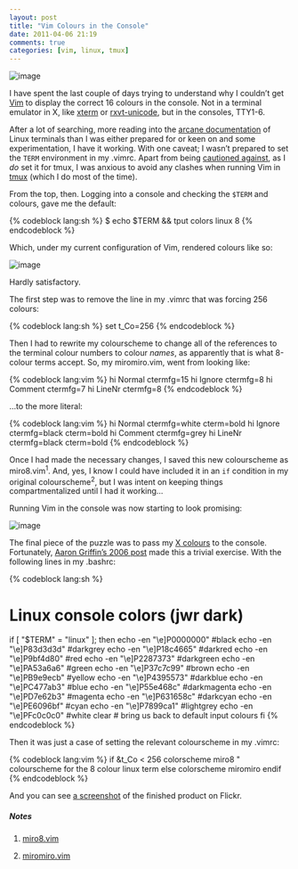 ```yaml
---
layout: post
title: "Vim Colours in the Console"
date: 2011-04-06 21:19
comments: true
categories: [vim, linux, tmux]
---
```

![image](http://dl.dropbox.com/u/261312/Blog-images/vim-colours1.png)

I have spent the last couple of days trying to understand why I couldn’t
get [Vim](http://www.vim.org/ "Vim: the _only_ editor") to display the
correct 16 colours in the console. Not in a terminal emulator in X, like
[xterm](http://invisible-island.net/xterm/xterm.html "XTerm homepage")
or
[rxvt-unicode](http://software.schmorp.de/pkg/rxvt-unicode.html "Homepage for urxvt"),
but in the consoles, TTY1-6.

After a lot of searching, more reading into the 
[arcane documentation](http://tldp.org/HOWTO/Text-Terminal-HOWTO-16.html "The Linux terminal...")
of Linux terminals than I was either prepared for or keen on and some
experimentation, I have it working. With one caveat; I wasn’t prepared
to set the `TERM` environment in my <span class="file">.vimrc</span>. Apart from being 
[cautioned against](http://tldp.org/HOWTO/Text-Terminal-HOWTO-10.html#ss10.5 "Console documentation"),
as I *do* set it for tmux, I was anxious to avoid any clashes when
running Vim in [tmux](http://tmux.sourceforge.net/ "tmux homepage")
(which I do most of the time).

From the top, then. Logging into a console and checking the `$TERM` and
colours, gave me the default:

{% codeblock lang:sh %}
$ echo $TERM && tput colors
linux
8
{% endcodeblock %}

Which, under my current configuration of Vim, rendered colours like so:

![image](http://dl.dropbox.com/u/261312/Blog-images/vim-colours2.png)

Hardly satisfactory.

The first step was to remove the line in my <span class="file">.vimrc</span> that was forcing 256
colours:

{% codeblock lang:sh %}
set t_Co=256
{% endcodeblock %}

Then I had to rewrite my colourscheme to change all of the references to
the terminal colour numbers to colour *names*, as apparently that is
what 8-colour terms accept. So, my <span class="file">miromiro.vim</span>, went from looking like:

{% codeblock lang:vim %}
hi Normal          ctermfg=15
hi Ignore          ctermfg=8
hi Comment         ctermfg=7 
hi LineNr          ctermfg=8
{% endcodeblock %}

…to the more literal:

{% codeblock lang:vim %}
hi Normal         ctermfg=white    cterm=bold
hi Ignore         ctermfg=black    cterm=bold
hi Comment        ctermfg=grey 
hi LineNr         ctermfg=black    cterm=bold
{% endcodeblock %}

Once I had made the necessary changes, I saved this new colourscheme as
<span class="file">miro8.vim</span><sup>1</sup>. And, yes, I know I could 
have included it in an `if` condition in my original colourscheme<sup>2</sup>, 
but I was intent on keeping things compartmentalized until I had it working…

Running Vim in the console was now starting to look promising:

![image](http://dl.dropbox.com/u/261312/Blog-images/vim-colours3.png)

The final piece of the puzzle was to pass my 
[X colours](https://bitbucket.org/jasonwryan/eeepc/src/241da582a0fd/.colours/dark  "jwr dark colours: mercurial repo")
to the console. Fortunately, 
[Aaron Griffin’s 2006 post](http://phraktured.net/linux-console-colors.html "The Overlord himself…")
made this a trivial exercise. With the following lines in my <span class="file">.bashrc</span>:

{% codeblock lang:sh %}
# Linux console colors (jwr dark) 
if [ "$TERM" = "linux" ]; then
   echo -en "\e]P0000000" #black
   echo -en "\e]P83d3d3d" #darkgrey
   echo -en "\e]P18c4665" #darkred
   echo -en "\e]P9bf4d80" #red
   echo -en "\e]P2287373" #darkgreen
   echo -en "\e]PA53a6a6" #green
   echo -en "\e]P37c7c99" #brown
   echo -en "\e]PB9e9ecb" #yellow
   echo -en "\e]P4395573" #darkblue
   echo -en "\e]PC477ab3" #blue
   echo -en "\e]P55e468c" #darkmagenta
   echo -en "\e]PD7e62b3" #magenta
   echo -en "\e]P631658c" #darkcyan
   echo -en "\e]PE6096bf" #cyan
   echo -en "\e]P7899ca1" #lightgrey
   echo -en "\e]PFc0c0c0" #white
   clear # bring us back to default input colours
fi
{% endcodeblock %}

Then it was just a case of setting the relevant colourscheme in my
<span class="file">.vimrc</span>:

{% codeblock lang:vim %}
if &t_Co < 256
    colorscheme miro8   " colourscheme for the 8 colour linux term
else
    colorscheme miromiro 
endif
{% endcodeblock %}

And you can see 
[a screenshot](http://www.flickr.com/photos/jasonwryan/5594191615/#/photos/jasonwryan/5594191615/lightbox/ "Vim colours in console")
of the finished product on Flickr.

##### Notes
1. <a href="https://bitbucket.org/jasonwryan/eeepc/src/241da582a0fd/.vim/colors/miro8.vim" title="Mercurial repo: miro8 colourscheme">miro8.vim</a>
      
2. <a href="https://bitbucket.org/jasonwryan/eeepc/src/241da582a0fd/.vim/colors/miromiro.vim" title="Mercurial repo: miromiro.vim colourscheme">miromiro.vim</a>
